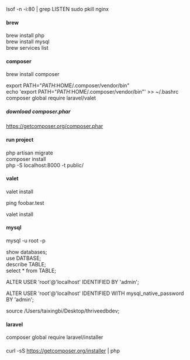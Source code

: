 
lsof -n -i:80 | grep LISTEN
sudo pkill nginx   

#### brew
brew install php   
brew install mysql    
brew services list      

#### composer 
brew install composer     

export PATH="$PATH:$HOME/.composer/vendor/bin"     
echo 'export PATH="$PATH:$HOME/.composer/vendor/bin"' >> ~/.bashrc      
composer global require laravel/valet       

##### download composer.phar
https://getcomposer.org/composer.phar


#### run project
php artisan migrate    
composer install      
php -S localhost:8000 -t public/       


#### valet
valet install

ping foobar.test

valet install

#### mysql
mysql -u root -p

show databases;   
use DATBASE;   
describe TABLE;  
select * from TABLE;   

ALTER USER 'root'@'localhost' IDENTIFIED BY 'admin';

ALTER USER 'root'@'localhost' IDENTIFIED WITH mysql_native_password BY 'admin';   

source /Users/taixingbi/Desktop/thriveedbdev;


#### laravel
composer global require laravel/installer





#### 
curl -sS https://getcomposer.org/installer | php
